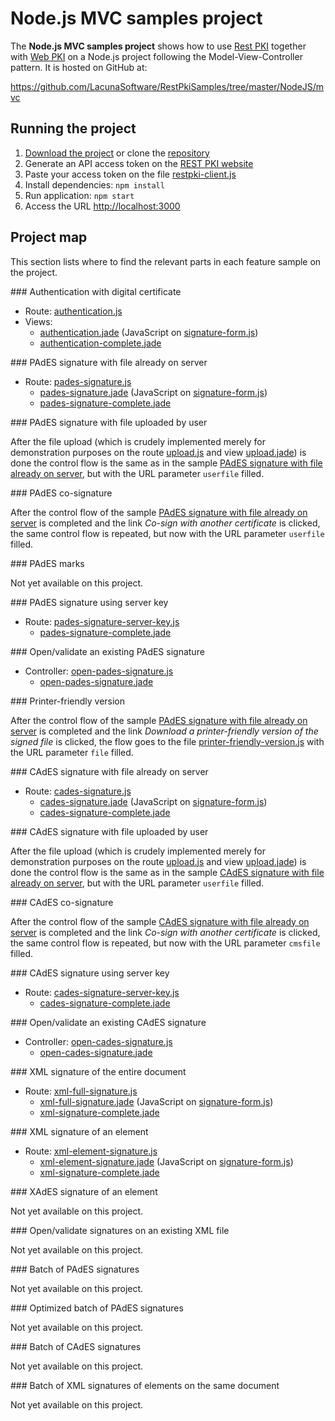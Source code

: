 ﻿# Node.js MVC samples project

The **Node.js MVC samples project** shows how to use [Rest PKI](../index.md) together with [Web PKI](../../web-pki/index.md)
on a Node.js project following the Model-View-Controller pattern. It is hosted on GitHub at:

https://github.com/LacunaSoftware/RestPkiSamples/tree/master/NodeJS/mvc

## Running the project

1. [Download the project](https://github.com/LacunaSoftware/RestPkiSamples/archive/master.zip) or clone the [repository](https://github.com/LacunaSoftware/RestPkiSamples.git)
1. Generate an API access token on the [REST PKI website](https://pki.rest/)
1. Paste your access token on the file [restpki-client.js](https://github.com/LacunaSoftware/RestPkiSamples/blob/master/NodeJS/mvc/restpki-client.js)
1. Install dependencies: `npm install`
1. Run application: `npm start`
1. Access the URL [http://localhost:3000](http://localhost:3000)

## Project map

This section lists where to find the relevant parts in each feature sample on the project.

<a name="auth" />
### Authentication with digital certificate

* Route: [authentication.js](https://github.com/LacunaSoftware/RestPkiSamples/blob/master/NodeJS/mvc/routes/authentication.js)
* Views:
  * [authentication.jade](https://github.com/LacunaSoftware/RestPkiSamples/blob/master/NodeJS/mvc/views/authentication.jade)
    (JavaScript on [signature-form.js](https://github.com/LacunaSoftware/RestPkiSamples/blob/master/NodeJS/mvc/public/javascripts/signature-form.js))
  * [authentication-complete.jade](https://github.com/LacunaSoftware/RestPkiSamples/blob/master/NodeJS/mvc/views/authentication-complete.jade)

<a name="pades" />
### PAdES signature with file already on server

* Route: [pades-signature.js](https://github.com/LacunaSoftware/RestPkiSamples/blob/master/NodeJS/mvc/routes/pades-signature.js)
  * [pades-signature.jade](https://github.com/LacunaSoftware/RestPkiSamples/blob/master/NodeJS/mvc/views/pades-signature.jade)
    (JavaScript on [signature-form.js](https://github.com/LacunaSoftware/RestPkiSamples/blob/master/NodeJS/mvc/public/javascripts/signature-form.js))
  * [pades-signature-complete.jade](https://github.com/LacunaSoftware/RestPkiSamples/blob/master/NodeJS/mvc/views/pades-signature-complete.jade)

<a name="pades-upload" />
### PAdES signature with file uploaded by user

After the file upload (which is crudely implemented merely for demonstration purposes on the route
[upload.js](https://github.com/LacunaSoftware/RestPkiSamples/blob/master/NodeJS/mvc/routes/upload.js)
and view
[upload.jade](https://github.com/LacunaSoftware/RestPkiSamples/blob/master/NodeJS/mvc/views/upload.jade))
is done the control flow is the same as in the sample [PAdES signature with file already on server](#pades), but with the URL parameter `userfile` filled.

<a name="pades-cosign" />
### PAdES co-signature

After the control flow of the sample [PAdES signature with file already on server](#pades) is completed and the link *Co-sign with another certificate* is clicked, the
same control flow is repeated, but now with the URL parameter `userfile` filled.

<a name="pdf-marks" />
### PAdES marks

Not yet available on this project.

<a name="pades-server" />
### PAdES signature using server key

* Route: [pades-signature-server-key.js](https://github.com/LacunaSoftware/RestPkiSamples/blob/master/NodeJS/mvc/routes/pades-signature-server-key.js)
  * [pades-signature-complete.jade](https://github.com/LacunaSoftware/RestPkiSamples/blob/master/NodeJS/mvc/views/pades-signature-complete.jade)

<a name="open-pades" />
### Open/validate an existing PAdES signature

* Controller: [open-pades-signature.js](https://github.com/LacunaSoftware/RestPkiSamples/blob/master/NodeJS/mvc/routes/open-pades-signature.js)
  * [open-pades-signature.jade](https://github.com/LacunaSoftware/RestPkiSamples/blob/master/NodeJS/mvc/views/open-pades-signature.jade)

<a name="print" />
### Printer-friendly version

After the control flow of the sample [PAdES signature with file already on server](#pades) is completed and the link *Download a printer-friendly version of the signed file* is clicked,
the flow goes to the file
[printer-friendly-version.js](https://github.com/LacunaSoftware/RestPkiSamples/blob/master/NodeJS/mvc/routes/printer-friendly-version.js)
with the URL parameter `file` filled.

<a name="cades" />
### CAdES signature with file already on server

* Route: [cades-signature.js](https://github.com/LacunaSoftware/RestPkiSamples/blob/master/NodeJS/mvc/routes/cades-signature.js)
  * [cades-signature.jade](https://github.com/LacunaSoftware/RestPkiSamples/blob/master/NodeJS/mvc/views/cades-signature.jade)
    (JavaScript on [signature-form.js](https://github.com/LacunaSoftware/RestPkiSamples/blob/master/NodeJS/mvc/public/javascripts/signature-form.js))
  * [cades-signature-complete.jade](https://github.com/LacunaSoftware/RestPkiSamples/blob/master/NodeJS/mvc/views/cades-signature-complete.jade)

<a name="cades-upload" />
### CAdES signature with file uploaded by user

After the file upload (which is crudely implemented merely for demonstration purposes on the route
[upload.js](https://github.com/LacunaSoftware/RestPkiSamples/blob/master/NodeJS/mvc/routes/upload.js)
and view
[upload.jade](https://github.com/LacunaSoftware/RestPkiSamples/blob/master/NodeJS/mvc/views/upload.jade))
is done the control flow is the same as in the sample [CAdES signature with file already on server](#cades), but with the URL parameter `userfile` filled.

<a name="cades-cosign" />
### CAdES co-signature

After the control flow of the sample [CAdES signature with file already on server](#cades) is completed and the link *Co-sign with another certificate* is clicked, the
same control flow is repeated, but now with the URL parameter `cmsfile` filled.

<a name="cades-server" />
### CAdES signature using server key

* Route: [cades-signature-server-key.js](https://github.com/LacunaSoftware/RestPkiSamples/blob/master/NodeJS/mvc/routes/cades-signature-server-key.js)
  * [cades-signature-complete.jade](https://github.com/LacunaSoftware/RestPkiSamples/blob/master/NodeJS/mvc/views/cades-signature-complete.jade)

<a name="open-cades" />
### Open/validate an existing CAdES signature

* Controller: [open-cades-signature.js](https://github.com/LacunaSoftware/RestPkiSamples/blob/master/NodeJS/mvc/routes/open-cades-signature.js)
  * [open-cades-signature.jade](https://github.com/LacunaSoftware/RestPkiSamples/blob/master/NodeJS/mvc/views/open-cades-signature.jade)

<a name="xml-full" />
### XML signature of the entire document

* Route: [xml-full-signature.js](https://github.com/LacunaSoftware/RestPkiSamples/blob/master/NodeJS/mvc/routes/xml-full-signature.js)
  * [xml-full-signature.jade](https://github.com/LacunaSoftware/RestPkiSamples/blob/master/NodeJS/mvc/views/xml-full-signature.jade)
    (JavaScript on [signature-form.js](https://github.com/LacunaSoftware/RestPkiSamples/blob/master/NodeJS/mvc/public/javascripts/signature-form.js))
  * [xml-signature-complete.jade](https://github.com/LacunaSoftware/RestPkiSamples/blob/master/NodeJS/mvc/views/xml-signature-complete.jade)

<a name="xml-element" />
### XML signature of an element

* Route: [xml-element-signature.js](https://github.com/LacunaSoftware/RestPkiSamples/blob/master/NodeJS/mvc/routes/xml-element-signature.js)
  * [xml-element-signature.jade](https://github.com/LacunaSoftware/RestPkiSamples/blob/master/NodeJS/mvc/views/xml-element-signature.jade)
    (JavaScript on [signature-form.js](https://github.com/LacunaSoftware/RestPkiSamples/blob/master/NodeJS/mvc/public/javascripts/signature-form.js))
  * [xml-signature-complete.jade](https://github.com/LacunaSoftware/RestPkiSamples/blob/master/NodeJS/mvc/views/xml-signature-complete.jade)

<a name="xades-element" />
### XAdES signature of an element

Not yet available on this project.

<a name="open-xml" />
### Open/validate signatures on an existing XML file

Not yet available on this project.

<a name="batch" />
### Batch of PAdES signatures

Not yet available on this project.

<a name="batch-optimized" />
### Optimized batch of PAdES signatures

Not yet available on this project.

<a name="batch-cades" />
### Batch of CAdES signatures

Not yet available on this project.

<a name="batch-xml-element" />
### Batch of XML signatures of elements on the same document

Not yet available on this project.
